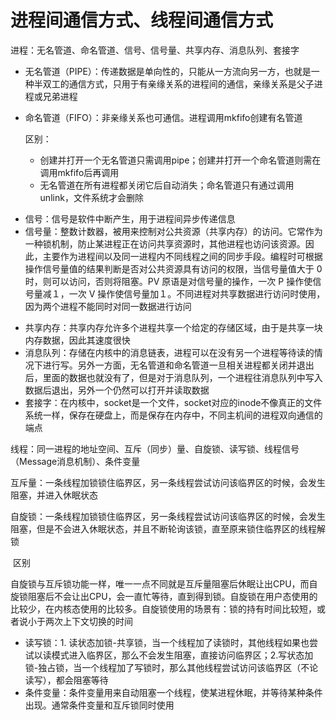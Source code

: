 # 进程间通信方式、线程间通信方式

进程：无名管道、命名管道、信号、信号量、共享内存、消息队列、套接字

- 无名管道（PIPE）：传递数据是单向性的，只能从一方流向另一方，也就是一种半双工的通信方式，只用于有亲缘关系的进程间的通信，亲缘关系是父子进程或兄弟进程

- 命名管道（FIFO）：非亲缘关系也可通信。进程调用mkfifo创建有名管道

	区别：

	* 创建并打开一个无名管道只需调用pipe；创建并打开一个命名管道则需在调用mkfifo后再调用
	* 无名管道在所有进程都关闭它后自动消失；命名管道只有通过调用unlink，文件系统才会删除
* 信号：信号是软件中断产生，用于进程间异步传递信息
* 信号量：整数计数器，被用来控制对公共资源（共享内存）的访问。它常作为一种锁机制，防止某进程正在访问共享资源时，其他进程也访问该资源。因此，主要作为进程间以及同一进程内不同线程之间的同步手段。编程时可根据操作信号量值的结果判断是否对公共资源具有访问的权限，当信号量值大于 0 时，则可以访问，否则将阻塞。PV 原语是对信号量的操作，一次 P 操作使信号量减１，一次 V 操作使信号量加１。不同进程对共享数据进行访问时使用，因为两个进程不能同时对同一数据进行访问

- 共享内存：共享内存允许多个进程共享一个给定的存储区域，由于是共享一块内存数据，因此其速度很快
- 消息队列：存储在内核中的消息链表，进程可以在没有另一个进程等待读的情况下进行写。另外一方面，无名管道和命名管道一旦相关进程都关闭并退出后，里面的数据也就没有了，但是对于消息队列，一个进程往消息队列中写入数据后退出，另外一个仍然可以打开并读取数据
- 套接字：在内核中，socket是一个文件，socket对应的inode不像真正的文件系统一样，保存在硬盘上，而是保存在内存中，不同主机间的进程双向通信的端点

线程：同一进程的地址空间、互斥（同步）量、自旋锁、读写锁、线程信号（Message消息机制）、条件变量

互斥量：一条线程加锁锁住临界区，另一条线程尝试访问该临界区的时候，会发生阻塞，并进入休眠状态

自旋锁：一条线程加锁锁住临界区，另一条线程尝试访问该临界区的时候，会发生阻塞，但是不会进入休眠状态，并且不断轮询该锁，直至原来锁住临界区的线程解锁

​		区别

​		自旋锁与互斥锁功能一样，唯一一点不同就是互斥量阻塞后休眠让出CPU，而自旋锁阻塞后不会让出CPU，会一直忙等待，直到得到锁。自旋锁在用户态使用的比较少，在内核态使用的比较多。自旋锁使用的场景有：锁的持有时间比较短，或者说小于两次上下文切换的时间

- 读写锁：1. 读状态加锁-共享锁，当一个线程加了读锁时，其他线程如果也尝试以读模式进入临界区，那么不会发生阻塞，直接访问临界区；2.写状态加锁-独占锁，当一个线程加了写锁时，那么其他线程尝试访问该临界区（不论读写），都会阻塞等待
- 条件变量：条件变量用来自动阻塞一个线程，使某进程休眠，并等待某种条件出现。通常条件变量和互斥锁同时使用


